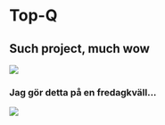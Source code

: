 # Top-Q
## Such project, much wow
![](https://i.kym-cdn.com/entries/icons/original/000/013/564/doge.jpg)

### Jag gör detta på en fredagkväll...
![](https://i.kym-cdn.com/entries/icons/original/000/021/807/ig9OoyenpxqdCQyABmOQBZDI0duHk2QZZmWg2Hxd4ro.jpg)
